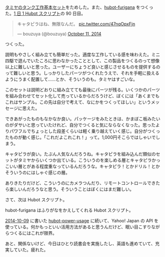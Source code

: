 [タミヤのタンク工作基本セット][tamiya]をためした。また、[hubot-furigana][gh:bouzuya/hubot-furigana] をつくった。[1 日 1 Hubot スクリプト][hubot-script-per-day]の 90 日目。

<blockquote class="twitter-tweet" data-partner="tweetdeck"><p>キャタピラはね、無限なんだ。 <a href="http://t.co/47nqOpxFjn">pic.twitter.com/47nqOpxFjn</a></p>&mdash; bouzuya (@bouzuya) <a href="https://twitter.com/bouzuya/status/520759082987171840">October 11, 2014</a></blockquote>
<script async src="//platform.twitter.com/widgets.js" charset="utf-8"></script>

つくった。

説明もやさしく組み立ても簡単だった。適度な工作している感を味わえた。ミニ四駆で遊んでいたころに思わなかったこととして、この製品をつくるのって想像以上に難しいと思った。ユーザーにちょうど良いと感じさせるものを提供するのって難しいと思う。しっかりしたパーツがつくれたうえで、それを手軽に扱えるようにうまく配置して……とか、そういうのも。タミヤはすごいな。

このセットは説明どおりに組み立てても最後にパーツが残る。いくつかのパーツを組み合わせてセット化して売っているからだろうけど、ぼくには「あくまでもこれはサンプル。この先は自分で考えて、なにかをつくってほしい」というメッセージに思えた。

できあがったものもなかなか良い。パッケージをみたときは、かまぼこ板みたいのがダサいと思っていたけれど、自分でつくると気にならなくなった。思ったよりパワフルでちょっとした段差くらいは軽く乗り越えていく感じ。自分がつくったものが動く感じ。「これだよこれこれ！」って。1,000円そこらではしゃいでしまう。

キャタピラが良い。たぶん人気なんだろうね。キャタピラを組み込んだ類似のセットがタミヤからいくつか出ている。こういうのを楽しめる層とキャタピラかっこいい層とがある程度重なっているんだろうな。キャタピラ！とかドリル！とかそういうのにはしゃぐ感じの層。

ありきたりだけど、こういうのにカメラつんだり、リモートコントロールできたら楽しいんだろうなと思う。そういうことはぼくにはまだ難しい。

さて、次は Hubot スクリプト。

hubot-furigana はふりがなをかえしてくれる Hubot スクリプト。

[2014-10-09][] に書いた [hubot-power-usage][gh:bouzuya/hubot-power-usage] に続いて、Yahoo! Japan の API を使っている。何かもっといい活用方法があると思うんだけど、眠い目こすりながらつくるにはこれが限界。

あと、関係ないけど、今日はひとり読書会を実施したし、英語も進めていて、充実していた。疲れた。

[2014-10-09]: https://blog.bouzuya.net/2014/10/09/
[tamiya]: http://www.tamiya.com/japan/products/70108tracked_vehicle/
[gh:bouzuya/hubot-furigana]: https://github.com/bouzuya/hubot-furigana
[gh:bouzuya/hubot-power-usage]: https://github.com/bouzuya/hubot-power-usage
[hubot-script-per-day]: https://blog.bouzuya.net/posts?tags=hubot-script-per-day
